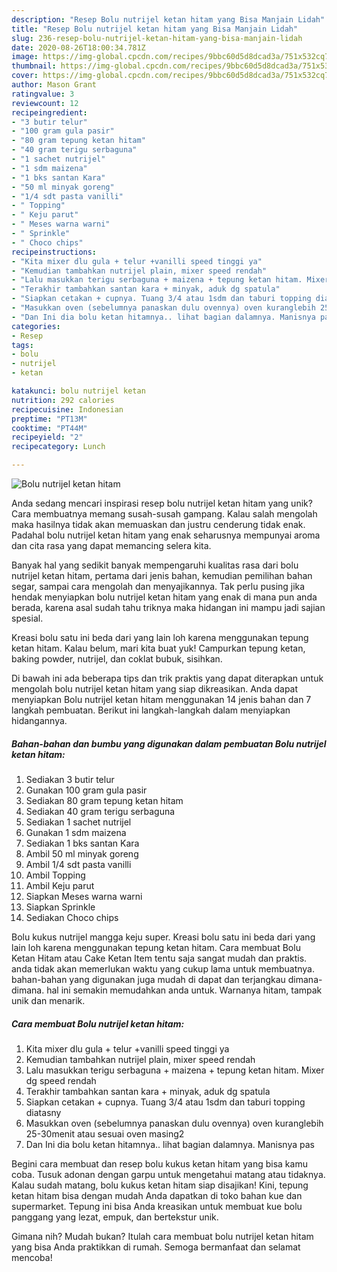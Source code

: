```yaml
---
description: "Resep Bolu nutrijel ketan hitam yang Bisa Manjain Lidah"
title: "Resep Bolu nutrijel ketan hitam yang Bisa Manjain Lidah"
slug: 236-resep-bolu-nutrijel-ketan-hitam-yang-bisa-manjain-lidah
date: 2020-08-26T18:00:34.781Z
image: https://img-global.cpcdn.com/recipes/9bbc60d5d8dcad3a/751x532cq70/bolu-nutrijel-ketan-hitam-foto-resep-utama.jpg
thumbnail: https://img-global.cpcdn.com/recipes/9bbc60d5d8dcad3a/751x532cq70/bolu-nutrijel-ketan-hitam-foto-resep-utama.jpg
cover: https://img-global.cpcdn.com/recipes/9bbc60d5d8dcad3a/751x532cq70/bolu-nutrijel-ketan-hitam-foto-resep-utama.jpg
author: Mason Grant
ratingvalue: 3
reviewcount: 12
recipeingredient:
- "3 butir telur"
- "100 gram gula pasir"
- "80 gram tepung ketan hitam"
- "40 gram terigu serbaguna"
- "1 sachet nutrijel"
- "1 sdm maizena"
- "1 bks santan Kara"
- "50 ml minyak goreng"
- "1/4 sdt pasta vanilli"
- " Topping"
- " Keju parut"
- " Meses warna warni"
- " Sprinkle"
- " Choco chips"
recipeinstructions:
- "Kita mixer dlu gula + telur +vanilli speed tinggi ya"
- "Kemudian tambahkan nutrijel plain, mixer speed rendah"
- "Lalu masukkan terigu serbaguna + maizena + tepung ketan hitam. Mixer dg speed rendah"
- "Terakhir tambahkan santan kara + minyak, aduk dg spatula"
- "Siapkan cetakan + cupnya. Tuang 3/4 atau 1sdm dan taburi topping diatasny"
- "Masukkan oven (sebelumnya panaskan dulu ovennya) oven kuranglebih 25-30menit atau sesuai oven masing2"
- "Dan Ini dia bolu ketan hitamnya.. lihat bagian dalamnya. Manisnya pas"
categories:
- Resep
tags:
- bolu
- nutrijel
- ketan

katakunci: bolu nutrijel ketan 
nutrition: 292 calories
recipecuisine: Indonesian
preptime: "PT13M"
cooktime: "PT44M"
recipeyield: "2"
recipecategory: Lunch

---
```



![Bolu nutrijel ketan hitam](https://img-global.cpcdn.com/recipes/9bbc60d5d8dcad3a/751x532cq70/bolu-nutrijel-ketan-hitam-foto-resep-utama.jpg)

Anda sedang mencari inspirasi resep bolu nutrijel ketan hitam yang unik? Cara membuatnya memang susah-susah gampang. Kalau salah mengolah maka hasilnya tidak akan memuaskan dan justru cenderung tidak enak. Padahal bolu nutrijel ketan hitam yang enak seharusnya mempunyai aroma dan cita rasa yang dapat memancing selera kita.

Banyak hal yang sedikit banyak mempengaruhi kualitas rasa dari bolu nutrijel ketan hitam, pertama dari jenis bahan, kemudian pemilihan bahan segar, sampai cara mengolah dan menyajikannya. Tak perlu pusing jika hendak menyiapkan bolu nutrijel ketan hitam yang enak di mana pun anda berada, karena asal sudah tahu triknya maka hidangan ini mampu jadi sajian spesial.

Kreasi bolu satu ini beda dari yang lain loh karena menggunakan tepung ketan hitam. Kalau belum, mari kita buat yuk! Campurkan tepung ketan, baking powder, nutrijel, dan coklat bubuk, sisihkan.


Di bawah ini ada beberapa tips dan trik praktis yang dapat diterapkan untuk mengolah bolu nutrijel ketan hitam yang siap dikreasikan. Anda dapat menyiapkan Bolu nutrijel ketan hitam menggunakan 14 jenis bahan dan 7 langkah pembuatan. Berikut ini langkah-langkah dalam menyiapkan hidangannya.

<!--inarticleads1-->

##### Bahan-bahan dan bumbu yang digunakan dalam pembuatan Bolu nutrijel ketan hitam:

1. Sediakan 3 butir telur
1. Gunakan 100 gram gula pasir
1. Sediakan 80 gram tepung ketan hitam
1. Sediakan 40 gram terigu serbaguna
1. Sediakan 1 sachet nutrijel
1. Gunakan 1 sdm maizena
1. Sediakan 1 bks santan Kara
1. Ambil 50 ml minyak goreng
1. Ambil 1/4 sdt pasta vanilli
1. Ambil  Topping
1. Ambil  Keju parut
1. Siapkan  Meses warna warni
1. Siapkan  Sprinkle
1. Sediakan  Choco chips


Bolu kukus nutrijel mangga keju super. Kreasi bolu satu ini beda dari yang lain loh karena menggunakan tepung ketan hitam. Cara membuat Bolu Ketan Hitam atau Cake Ketan Item tentu saja sangat mudah dan praktis. anda tidak akan memerlukan waktu yang cukup lama untuk membuatnya. bahan-bahan yang digunakan juga mudah di dapat dan terjangkau dimana-dimana. hal ini semakin memudahkan anda untuk. Warnanya hitam, tampak unik dan menarik. 

<!--inarticleads2-->

##### Cara membuat Bolu nutrijel ketan hitam:

1. Kita mixer dlu gula + telur +vanilli speed tinggi ya
1. Kemudian tambahkan nutrijel plain, mixer speed rendah
1. Lalu masukkan terigu serbaguna + maizena + tepung ketan hitam. Mixer dg speed rendah
1. Terakhir tambahkan santan kara + minyak, aduk dg spatula
1. Siapkan cetakan + cupnya. Tuang 3/4 atau 1sdm dan taburi topping diatasny
1. Masukkan oven (sebelumnya panaskan dulu ovennya) oven kuranglebih 25-30menit atau sesuai oven masing2
1. Dan Ini dia bolu ketan hitamnya.. lihat bagian dalamnya. Manisnya pas


Begini cara membuat dan resep bolu kukus ketan hitam yang bisa kamu coba. Tusuk adonan dengan garpu untuk mengetahui matang atau tidaknya. Kalau sudah matang, bolu kukus ketan hitam siap disajikan! Kini, tepung ketan hitam bisa dengan mudah Anda dapatkan di toko bahan kue dan supermarket. Tepung ini bisa Anda kreasikan untuk membuat kue bolu panggang yang lezat, empuk, dan bertekstur unik. 

Gimana nih? Mudah bukan? Itulah cara membuat bolu nutrijel ketan hitam yang bisa Anda praktikkan di rumah. Semoga bermanfaat dan selamat mencoba!
